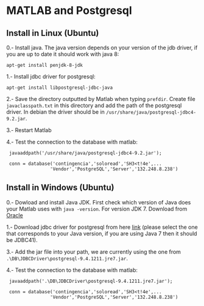 MATLAB and Postgresql
========================

Install in Linux (Ubuntu)
---------------------------
0.- Install java. The java version depends on your version of the jdb driver, if you are up to date it should work with java 8:

  `apt-get install penjdk-8-jdk`

1.- Install jdbc driver for postgresql:

  `apt-get install libpostgresql-jdbc-java`

2.- Save the directory outputted by Matlab when typing `prefdir`. Create file `javaclasspath.txt` in this
directory and add the path of the postgresql driver. In debian the driver should be in `/usr/share/java/postgresql-jdbc4-9.2.jar`.

3.- Restart Matlab

4.- Test the connection to the database with matlab:
  ~~~~
   javaaddpath('/usr/share/java/postgresql-jdbc4-9.2.jar');

   conn = database('contingencia','soloread','SH3<t!4e',...
                  'Vendor','PostgreSQL','Server','132.248.8.238')
  ~~~~

Install in Windows (Ubuntu)
---------------------------
0.- Dowload and install Java JDK. First check which version of Java does your Matlab uses with `java -version`.
 For version JDK 7. Download from [Oracle](http://www.oracle.com/technetwork/java/javase/downloads/jdk7-downloads-1880260.html)

1.- Download jdbc driver for postgresql from here [link](https://jdbc.postgresql.org/) (please select the one that corresponds
to your Java version, if you are using Java 7 then it should be JDBC41).

3.- Add the jar file into your path, we are currently using the one from `.\DB\JDBCDriver\postgresql-9.4.1211.jre7.jar`.

4.- Test the connection to the database with matlab:
  ~~~~
   javaaddpath('.\DB\JDBCDriver\postgresql-9.4.1211.jre7.jar');

   conn = database('contingencia','soloread','SH3<t!4e',...
                  'Vendor','PostgreSQL','Server','132.248.8.238')
  ~~~~
